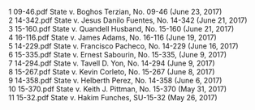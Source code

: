 1	09-46.pdf	State v. Boghos Terzian, No. 09-46 (June 23, 2017)  
2	14-342.pdf	State v. Jesus Danilo Fuentes, No. 14-342 (June 21, 2017)  
3	15-160.pdf	State v. Quandell Husband, No. 15-160 (June 21, 2017)  
4	16-116.pdf	State v. James Adams, No. 16-116 (June 19, 2017)  
5	14-229.pdf	State v. Francisco Pacheco, No. 14-229 (June 16, 2017)  
6	15-335.pdf	State v. Ernest Sabourin, No. 15-335, (June 9, 2017)  
7	14-294.pdf	State v. Tavell D. Yon, No. 14-294 (June 9, 2017)  
8	15-267.pdf	State v. Kevin Corleto, No. 15-267 (June 8, 2017)  
9	14-358.pdf	State v. Helberth Perez, No. 14-358 (June 6, 2017)  
10	15-370.pdf	State v. Keith J. Pittman, No. 15-370 (May 31, 2017)  
11	15-32.pdf	State v. Hakim Funches, SU-15-32 (May 26, 2017)  
